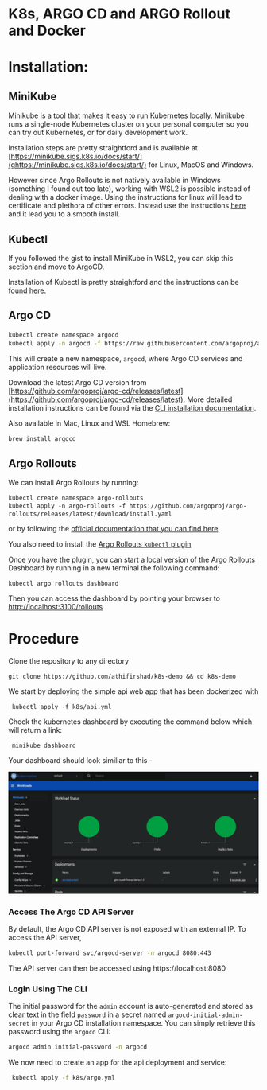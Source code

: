 # K8s, ARGO CD and ARGO Rollout and Docker

# Installation:

## MiniKube

Minikube is a tool that makes it easy to run Kubernetes locally. Minikube runs a single-node Kubernetes cluster on your personal computer so you can try out Kubernetes, or for daily development work.

Installation steps are pretty straightford and is available at [https://minikube.sigs.k8s.io/docs/start/](ghttps://minikube.sigs.k8s.io/docs/start/) for Linux, MacOS and Windows.

However since Argo Rollouts is not natively available in Windows (something I found out too late), working with WSL2 is possible instead of dealing with a docker image. Using the instructions for linux will lead to certificate and plethora of other errors. Instead use the instructions [here](https://gist.github.com/wholroyd/748e09ca0b78897750791172b2abb051) and it lead you to a smooth install.

## Kubectl

If you followed the gist to install MiniKube in WSL2, you can skip this section and move to ArgoCD.

Installation of Kubectl is pretty straightford and the instructions can be found [here.](https://kubernetes.io/docs/tasks/tools/)

## Argo CD

```bash
kubectl create namespace argocd
kubectl apply -n argocd -f https://raw.githubusercontent.com/argoproj/argo-cd/stable/manifests/install.yaml
```

This will create a new namespace, `argocd`, where Argo CD services and application resources will live.

Download the latest Argo CD version from [https://github.com/argoproj/argo-cd/releases/latest](https://github.com/argoproj/argo-cd/releases/latest). More detailed installation instructions can be found via the [CLI installation documentation](cli_installation.md).

Also available in Mac, Linux and WSL Homebrew:

```bash
brew install argocd
```

## Argo Rollouts

We can install Argo Rollouts by running:

```shell
kubectl create namespace argo-rollouts
kubectl apply -n argo-rollouts -f https://github.com/argoproj/argo-rollouts/releases/latest/download/install.yaml

```

or by following the [official documentation that you can find here](https://argoproj.github.io/argo-rollouts/installation/#controller-installation).

You also need to install the [Argo Rollouts `kubectl` plugin](https://argoproj.github.io/argo-rollouts/installation/#kubectl-plugin-installation)

Once you have the plugin, you can start a local version of the Argo Rollouts Dashboard by running in a new terminal the following command:

```shell
kubectl argo rollouts dashboard
```

Then you can access the dashboard by pointing your browser to [http://localhost:3100/rollouts](http://localhost:3100/rollouts)

# Procedure

Clone the repository to any directory

```
git clone https://github.com/athifirshad/k8s-demo && cd k8s-demo
```

We start by deploying the simple api web app that has been dockerized with

```
 kubectl apply -f k8s/api.yml
```

Check the kubernetes dashboard by executing the command below which will return a link:

```
 minikube dashboard
```

Your dashboard should look similiar to this -

![Dashboard](./docs/deployment.png)

### Access The Argo CD API Server

By default, the Argo CD API server is not exposed with an external IP. To access the API server,

```bash
kubectl port-forward svc/argocd-server -n argocd 8080:443
```

The API server can then be accessed using https://localhost:8080

### Login Using The CLI

The initial password for the `admin` account is auto-generated and stored as
clear text in the field `password` in a secret named `argocd-initial-admin-secret`
in your Argo CD installation namespace. You can simply retrieve this password
using the `argocd` CLI:

```bash
argocd admin initial-password -n argocd
```

We now need to create an app for the api deployment and service:

```bash
 kubectl apply -f k8s/argo.yml
